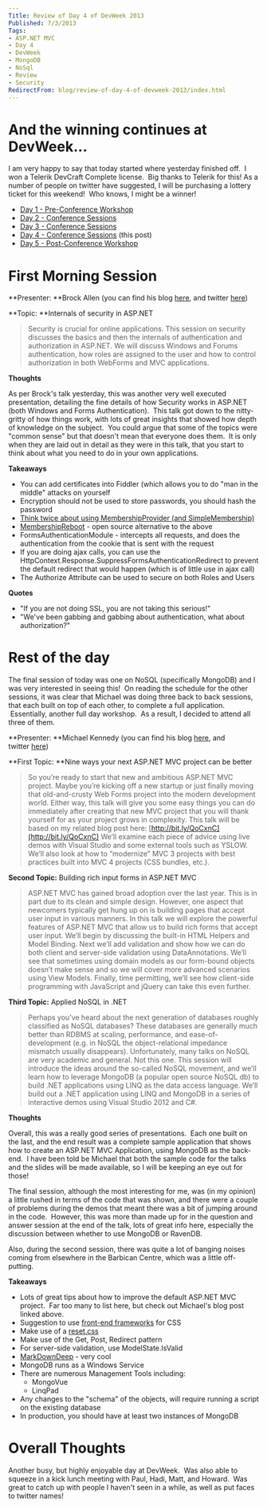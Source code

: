 ```yaml
---
Title: Review of Day 4 of DevWeek 2013
Published: 7/3/2013
Tags:
- ASP.NET MVC
- Day 4
- DevWeek
- MongoDB
- NoSql
- Review
- Security
RedirectFrom: blog/review-of-day-4-of-devweek-2013/index.html
---
```


# And the winning continues at DevWeek...

I am very happy to say that today started where yesterday finished off.  I won a Telerik DevCraft Complete license.  Big thanks to Telerik for this! As a number of people on twitter have suggested, I will be purchasing a lottery ticket for this weekend!  Who knows, I might be a winner!

- [Day 1 - Pre-Conference Workshop](http://gep13.me/W0AJEP)
- [Day 2 - Conference Sessions](http://gep13.me/YuOPy2)
- [Day 3 - Conference Sessions](http://gep13.me/ZqTHU1)
- [Day 4 - Conference Sessions](http://gep13.me/13I4BKv) (this post)
- [Day 5 - Post-Conference Workshop](http://gep13.me/Y0Gj7A)

# First Morning Session

**Presenter: **Brock Allen (you can find his blog [here](http://brockallen.com/), and twitter [here](https://twitter.com/brocklallen))

**Topic: **Internals of security in ASP.NET

 > Security is crucial for online applications. This session on security discusses the basics and then the internals of authentication and authorization in ASP.NET. We will discuss Windows and Forums authentication, how roles are assigned to the user and how to control authorization in both WebForms and MVC applications.

**Thoughts**

As per Brock's talk yesterday, this was another very well executed presentation, detailing the fine details of how Security works in ASP.NET (both Windows and Forms Authentication).  This talk got down to the nitty-gritty of how things work, with lots of great insights that showed how depth of knowledge on the subject.  You could argue that some of the topics were "common sense" but that doesn't mean that everyone does them.  It is only when they are laid out in detail as they were in this talk, that you start to think about what you need to do in your own applications.

**Takeaways**

- You can add certificates into Fiddler (which allows you to do "man in the middle" attacks on yourself
- Encryption should not be used to store passwords, you should hash the password
- [Think twice about using MembershipProvider (and SimpleMembership)](http://brockallen.com/2012/09/02/think-twice-about-using-membershipprovider-and-simplemembership/)
- [MembershipReboot](https://github.com/brockallen/BrockAllen.MembershipReboot) - open source alternative to the above
- FormsAuthenticationModule - intercepts all requests, and does the authentication from the cookie that is sent with the request
- If you are doing ajax calls, you can use the HttpContext.Response.SuppressFormsAuthenticationRedirect to prevent the default redirect that would happen (which is of little use in ajax call)
- The Authorize Attribute can be used to secure on both Roles and Users

**Quotes**
	
- "If you are not doing SSL, you are not taking this serious!"
- "We've been gabbing and gabbing about authentication, what about authorization?"

# Rest of the day

The final session of today was one on NoSQL (specifically MongoDB) and I was very interested in seeing this!  On reading the schedule for the other sessions, it was clear that Michael was doing three back to back sessions, that each built on top of each other, to complete a full application.  Essentially, another full day workshop.  As a result, I decided to attend all three of them.

**Presenter: **Michael Kennedy (you can find his blog [here](http://blog.michaelckennedy.net/), and twitter [here](https://twitter.com/mkennedy))

**First Topic: **Nine ways your next ASP.NET MVC project can be better

> So you’re ready to start that new and ambitious ASP.NET MVC project. Maybe you’re kicking off a new startup or just finally moving that old-and-crusty Web Forms project into the modern development world. Either way, this talk will give you some easy things you can do immediately after creating that new MVC project that you will thank yourself for as your project grows in complexity.
> This talk will be based on my related blog post here: [http://bit.ly/QoCxnC](http://bit.ly/QoCxnC)
> We’ll examine each piece of advice using live demos with Visual Studio and some external tools such as YSLOW. We’ll also look at how to “modernize” MVC 3 projects with best practices built into MVC 4 projects (CSS bundles, etc.).

**Second Topic:** Building rich input forms in ASP.NET MVC

 > ASP.NET MVC has gained broad adoption over the last year. This is in part due to its clean and simple design. However, one aspect that newcomers typically get hung up on is building pages that accept user input in various manners. In this talk we will explore the powerful features of ASP.NET MVC that allow us to build rich forms that accept user input. We’ll begin by discussing the built-in HTML Helpers and Model Binding. Next we’ll add validation and show how we can do both client and server-side validation using DataAnnotations. We’ll see that sometimes using domain models as our form-bound objects doesn’t make sense and so we will cover more advanced scenarios using View Models. Finally, time permitting, we’ll see how client-side programming with JavaScript and jQuery can take this even further.

**Third Topic:** Applied NoSQL in .NET

> Perhaps you’ve heard about the next generation of databases roughly classified as NoSQL databases? These databases are generally much better than RDBMS at scaling, performance, and ease-of-development (e.g. in NoSQL the object-relational impedance mismatch usually disappears). Unfortunately, many talks on NoSQL are very academic and general. Not this one.
> This session will introduce the ideas around the so-called NoSQL movement, and we’ll learn how to leverage MongoDB (a popular open source NoSQL db) to build .NET applications using LINQ as the data access language. We’ll build out a .NET application using LINQ and MongoDB in a series of interactive demos using Visual Studio 2012 and C#.

**Thoughts**

Overall, this was a really good series of presentations.  Each one built on the last, and the end result was a complete sample application that shows how to create an ASP.NET MVC Application, using MongoDB as the back-end.  I have been told be Michael that both the sample code for the talks and the slides will be made available, so I will be keeping an eye out for those!

The final session, although the most interesting for me, was (in my opinion) a little rushed in terms of the code that was shown, and there were a couple of problems during the demos that meant there was a bit of jumping around in the code.  However, this was more than made up for in the question and answer session at the end of the talk, lots of great info here, especially the discussion between whether to use MongoDB or RavenDB.

Also, during the second session, there was quite a lot of banging noises coming from elsewhere in the Barbican Centre, which was a little off-putting.

**Takeaways**

- Lots of great tips about how to improve the default ASP.NET MVC project.  Far too many to list here, but check out Michael's blog post linked above.
- Suggestion to use [front-end frameworks](http://usablica.github.com/front-end-frameworks/compare.html) for CSS
- Make use of a [reset.css](http://www.cssreset.com)
- Make use of the Get, Post, Redirect pattern
- For server-side validation, use ModelState.IsValid
- [MarkDownDeep](http://www.toptensoftware.com/markdowndeep/) - very cool
- MongoDB runs as a Windows Service
- There are numerous Management Tools including:
  - MongoVue
  - LinqPad
- Any changes to the "schema" of the objects, will require running a script on the existing database
- In production, you should have at least two instances of MongoDB

# Overall Thoughts

Another busy, but highly enjoyable day at DevWeek.  Was also able to squeeze in a kick lunch meeting with Paul, Hadi, Matt, and Howard.  Was great to catch up with people I haven't seen in a while, as well as put faces to twitter names!
